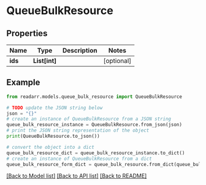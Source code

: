 # QueueBulkResource


## Properties

Name | Type | Description | Notes
------------ | ------------- | ------------- | -------------
**ids** | **List[int]** |  | [optional] 

## Example

```python
from readarr.models.queue_bulk_resource import QueueBulkResource

# TODO update the JSON string below
json = "{}"
# create an instance of QueueBulkResource from a JSON string
queue_bulk_resource_instance = QueueBulkResource.from_json(json)
# print the JSON string representation of the object
print(QueueBulkResource.to_json())

# convert the object into a dict
queue_bulk_resource_dict = queue_bulk_resource_instance.to_dict()
# create an instance of QueueBulkResource from a dict
queue_bulk_resource_form_dict = queue_bulk_resource.from_dict(queue_bulk_resource_dict)
```
[[Back to Model list]](../README.md#documentation-for-models) [[Back to API list]](../README.md#documentation-for-api-endpoints) [[Back to README]](../README.md)


